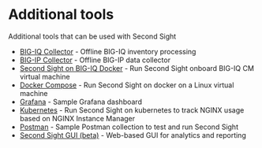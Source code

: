 # Additional tools

Additional tools that can be used with Second Sight

- [BIG-IQ Collector](/contrib/bigiq-collect) - Offline BIG-IQ inventory processing
- [BIG-IP Collector](/contrib/bigip-collect) - Offline BIG-IP data collector
- [Second Sight on BIG-IQ Docker](/contrib/bigiq-docker) - Run Second Sight onboard BIG-IQ CM virtual machine
- [Docker Compose](/contrib/docker-compose) - Run Second Sight on docker on a Linux virtual machine
- [Grafana](/contrib/grafana) - Sample Grafana dashboard
- [Kubernetes](/contrib/kubernetes) - Run Second Sight on kubernetes to track NGINX usage based on NGINX Instance Manager
- [Postman](/contrib/postman) - Sample Postman collection to test and run Second Sight
- [Second Sight GUI (beta)](/contrib/GUI) - Web-based GUI for analytics and reporting
